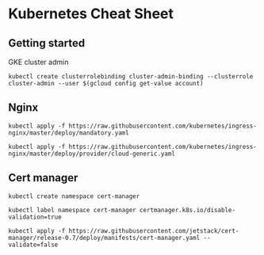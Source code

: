 # Kubernetes Cheat Sheet
## Getting started
GKE cluster admin

```
kubectl create clusterrolebinding cluster-admin-binding --clusterrole cluster-admin --user $(gcloud config get-value account)
```

## Nginx
```
kubectl apply -f https://raw.githubusercontent.com/kubernetes/ingress-nginx/master/deploy/mandatory.yaml

kubectl apply -f https://raw.githubusercontent.com/kubernetes/ingress-nginx/master/deploy/provider/cloud-generic.yaml
```

## Cert manager
```
kubectl create namespace cert-manager

kubectl label namespace cert-manager certmanager.k8s.io/disable-validation=true

kubectl apply -f https://raw.githubusercontent.com/jetstack/cert-manager/release-0.7/deploy/manifests/cert-manager.yaml --validate=false

```
